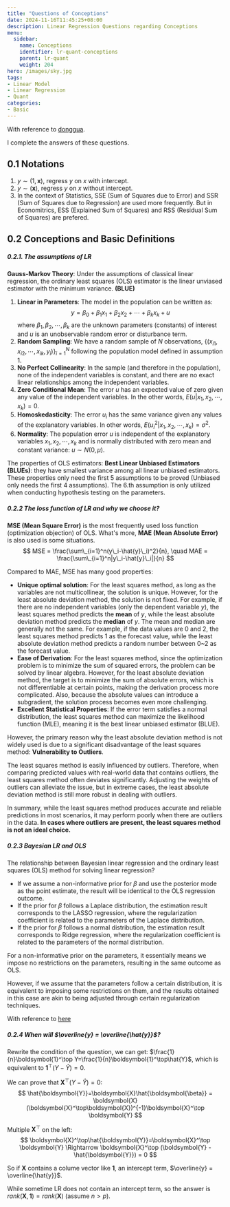 ```yaml
---
title: "Questions of Conceptions"
date: 2024-11-16T11:45:25+08:00
description: Linear Regression Questions regarding Conceptions
menu:
  sidebar:
    name: Conceptions
    identifier: lr-quant-conceptions
    parent: lr-quant
    weight: 204
hero: /images/sky.jpg
tags:
- Linear Model
- Linear Regression
- Quant
categories:
- Basic
---
```


With reference to [donggua](https://zhuanlan.zhihu.com/p/443658898).

I complete the answers of these questions.

## 0.1 Notations
1. $y\sim(1,\boldsymbol{x})$, regress $y$ on $x$ with intercept.
2. $y\sim(\boldsymbol{x})$, regress $y$ on $x$ without intercept.
3. In the context of Statistics, SSE (Sum of Squares due to Error) and SSR (Sum of Squares due to Regression) are used more frequently. But in Economitrics, ESS (Explained Sum of Squares) and RSS (Residual Sum of Squares) are prefered.

## 0.2 Conceptions and Basic Definitions
##### 0.2.1. The assumptions of LR
**Gauss-Markov Theory**: Under the assumptions of classical linear regression, the ordinary least squares (OLS) estimator is the linear unviased estimator with the minimum variance. **(BLUE)**
1. **Linear in Parameters**: The model in the population can be written as:
$$
y=\beta_0 + \beta_1x_1 + \beta_2x_2 + \cdots + \beta_k x_k + u
$$
where $\beta_1,\beta_2,\cdots,\beta_k$ are the unknown parameters (constants) of interest and $u$ is an unobservable random error or disturbance term.
2. **Random Sampling**: We have a random sample of $N$ observations, $\{(x_{i1}, x_{i2}, \cdots, x_{ik}, y_i)\}_{i=1}^N$ following the population model defined in assumption 1.
3. **No Perfect Collinearity**: In the sample (and therefore in the population), none of the independent variables is constant, and there are no exact linear relationships among the independent variables.
4. **Zero Conditional Mean**: The error $u$ has an expected value of zero given any value of the independent variables. In the other words, $E(u|x_1,x_2,\cdots,x_k)=0$.
5. **Homoskedasticity**: The error $u_i$ has the same variance given any values of the explanatory variables. In other words, $E(u_i^2|x_1,x_2,\cdots,x_k)=\sigma^2$.
6. **Normality**: The population error $u$ is independent of the explanatory variables $x_1,x_2,\cdots,x_k$ and is normally distributed with zero mean and constant variance: $u\sim N(0,\mu)$.

The properties of OLS estimators: **Best Linear Unbiased Estimators (BLUEs)**: they have smallest variance among all linear unbiased estimators. These properties only need the first 5 assumptions to be proved (Unbiased only needs the first 4 assumptions). The 6.th assumption is only utilized when conducting hypothesis testing on the parameters.

##### 0.2.2 The loss function of LR and why we choose it?
**MSE (Mean Square Error)** is the most frequently used loss function (optimization objection) of OLS. What's more, **MAE (Mean Absolute Error)** is also used is some situations.
$$
MSE = \frac{\sum\_{i=1}^n(y\_i-\hat{y}\_i)^2}{n}, \quad MAE = \frac{\sum\_{i=1}^n|y\_i-\hat{y}\_i|}{n}
$$

Compared to MAE, MSE has many good properties:
* **Unique optimal solution**: For the least squares method, as long as the variables are not multicollinear, the solution is unique. However, for the least absolute deviation method, the solution is not fixed. For example, if there are no independent variables (only the dependent variable $y$), the least squares method predicts the **mean** of $y$, while the least absolute deviation method predicts the **median** of $y$. The mean and median are generally not the same. For example, if the data values are 0 and 2, the least squares method predicts 1 as the forecast value, while the least absolute deviation method predicts a random number between 0~2 as the forecast value.
* **Ease of Derivation**: For the least squares method, since the optimization problem is to minimize the sum of squared errors, the problem can be solved by linear algebra. However, for the least absolute deviation method, the target is to minimize the sum of absolute errors, which is not differentiable at certain points, making the derivation process more complicated. Also, because the absolute values can introduce a subgradient, the solution process becomes even more challenging.
* **Excellent Statistical Properties**: If the error term satisfies a normal distribution, the least squares method can maximize the likelihood function (MLE), meaning it is the best linear unbiased estimator (BLUE).

However, the primary reason why the least absolute deviation method is not widely used is due to a significant disadvantage of the least squares method: **Vulnerability to Outliers**.

The least squares method is easily influenced by outliers. Therefore, when comparing predicted values with real-world data that contains outliers, the least squares method often deviates significantly. Adjusting the weights of outliers can alleviate the issue, but in extreme cases, the least absolute deviation method is still more robust in dealing with outliers.

In summary, while the least squares method produces accurate and reliable predictions in most scenarios, it may perform poorly when there are outliers in the data. **In cases where outliers are present, the least squares method is not an ideal choice.**

##### 0.2.3 Bayesian LR and OLS
The relationship between Bayesian linear regression and the ordinary least squares (OLS) method for solving linear regression?
* If we assume a non-informative prior for $\beta$ and use the posterior mode as the point estimate, the result will be identical to the OLS regression outcome.
* If the prior for $\beta$ follows a Laplace distribution, the estimation result corresponds to the LASSO regression, where the regularization coefficient is related to the parameters of the Laplace distribution.
* If the prior for $\beta$ follows a normal distribution, the estimation result corresponds to Ridge regression, where the regularization coefficient is related to the parameters of the normal distribution.

For a non-informative prior on the parameters, it essentially means we impose no restrictions on the parameters, resulting in the same outcome as OLS.

However, if we assume that the parameters follow a certain distribution, it is equivalent to imposing some restrictions on them, and the results obtained in this case are akin to being adjusted through certain regularization techniques.

With reference to [here](https://zhuanlan.zhihu.com/p/86009986)

##### 0.2.4 When will $\overline{y} = \overline{\hat{y}}$?
Rewrite the condition of the question, we can get: $\frac{1}{n}\boldsymbol{1}^\top Y=\frac{1}{n}\boldsymbol{1}^\top\hat{Y}$, which is equivalent to $\boldsymbol{1}^\top(Y-\hat{Y})=0$.

We can prove that $\boldsymbol{X}^\top(Y-\hat{Y})=0$:
$$
\hat{\boldsymbol{Y}}=\boldsymbol{X}\hat{\boldsymbol{\beta}} = \boldsymbol{X}(\boldsymbol{X}^\top\boldsymbol{X})^{-1}\boldsymbol{X}^\top \boldsymbol{Y}
$$

Multiple $\boldsymbol{X}^\top$ on the left:
$$
\boldsymbol{X}^\top\hat{\boldsymbol{Y}}=\boldsymbol{X}^\top \boldsymbol{Y} \Rightarrow \boldsymbol{X}^\top (\boldsymbol{Y} - \hat{\boldsymbol{Y}}) = 0
$$

So if $\boldsymbol{X}$ contains a colume vector like $\boldsymbol{1}$, an intercept term, $\overline{y} = \overline{\hat{y}}$.

While sometime LR does not contain an intercept term, so the answer is $rank(\boldsymbol{X},\boldsymbol{1})=rank(\boldsymbol{X})$ (assume $n>p$).
